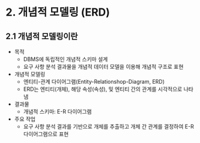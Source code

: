 # 2. 개념적 모델링 (ERD)
## 2.1 개념적 모델링이란
- 목적
	- DBMS에 독립적인 개념적 스키마 설계
	- 요구 사항 분석 결과물을 개념적 데이터 모델을 이용해 개념적 구조로 표현
- 개념적 모델링
	- 엔티티-관계 다이어그램(Entity-Relationshop-Diagram, ERD)
	- ERD는 엔티티(개체), 해당 속성(속성), 및 엔티티 간의 관계를 시각적으로 나타냄
- 결과물
	- 개념적 스키마: E-R 다이어그램
- 주요 작업
	- 요구 사항 분석 결과를 기반으로 개체를 추출하고 개체 간 관계를 결정하여 E-R 다이어그램으로 표현

